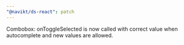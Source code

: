```yaml
---
"@navikt/ds-react": patch
---
```


Combobox: onToggleSelected is now called with correct value when autocomplete and new values are allowed.
